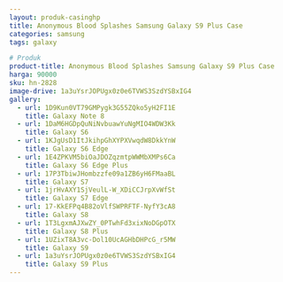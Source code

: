 ```yaml
---
layout: produk-casinghp
title: Anonymous Blood Splashes Samsung Galaxy S9 Plus Case
categories: samsung
tags: galaxy

# Produk
product-title: Anonymous Blood Splashes Samsung Galaxy S9 Plus Case
harga: 90000
sku: hn-2828
image-drive: 1a3uYsrJOPUgx0z0e6TVWS3SzdYSBxIG4
gallery:
  - url: 1D9Kun0VT79GMPygk3G55ZQko5yH2FI1E
    title: Galaxy Note 8
  - url: 1DaM6HGDpQuNiNvbuawYuNgMIO4WDW3Kk
    title: Galaxy S6
  - url: 1KJgUsD1ItJkihpGhXYPXVwqdW8DkkYnW
    title: Galaxy S6 Edge
  - url: 1E4ZPKVM5biOaJDOZqzmtpWWMbXMPs6Ca
    title: Galaxy S6 Edge Plus
  - url: 17P3TbiwJHombzzfe09a1ZB6yH6FMaaBL
    title: Galaxy S7
  - url: 1jrHvAXY1SjVeulL-W_XDiCCJrpXvWfSt
    title: Galaxy S7 Edge
  - url: 17-KkEFPq4B82oVlfSWPRFTF-NyfY3cA8
    title: Galaxy S8
  - url: 1T3LgxmAJXwZY_0PTwhFd3xixNoDGpOTX
    title: Galaxy S8 Plus
  - url: 1UZixT8A3vc-Dol10UcAGHbDHPcG_r5MW
    title: Galaxy S9
  - url: 1a3uYsrJOPUgx0z0e6TVWS3SzdYSBxIG4
    title: Galaxy S9 Plus
---
```

